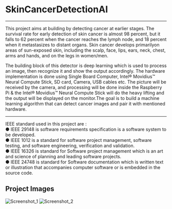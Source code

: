 # SkinCancerDetectionAI
----------------------------------------------------------------------                                                                

This project aims at building by detecting cancer at earlier stages. The survival rate for early detection of skin cancer is almost 98 percent, but it falls to 62 percent when the cancer reaches the lymph node, and 18 percent when it metastasizes to distant organs. Skin cancer develops primarilyon areas of sun-exposed skin, including the scalp, face, lips, ears, neck, chest, arms and hands, and on the legs in women/men.                    
                                   
The building block of this detector is deep learning which is used to process an image, then recognize it and show the output accordingly. The hardware implementation is done using Single Board Computer, Intel® Movidius™ Neural Compute Stick, SD card, Camera, USB cables etc. The picture will be received by the camera, and processing will be done inside the Raspberry Pi & the Intel® Movidius™ Neural Compute Stick will do the heavy lifting and the output will be displayed on the monitor.The goal is to build a machine learning algorithm that can detect cancer images and pair it with mentioned hardware.

----------------------------------------------------------------------   
IEEE standard used in this project are :                                                 
● IEEE 29148 is software requirements specification is a software system to be developed.                                   
● IEEE 1012 is a standard for software project management, software testing, and software engineering, verification and validation.                                   
● IEEE 16326 is standard for Software project management which is an art and science of planning and leading software projects.                                   
● IEEE 24748 is standard for Software documentation which is written text or illustration that accompanies computer software or is embedded in the source code.         

## Project Images
![Screenshot_1](https://user-images.githubusercontent.com/79107818/177517942-f12a5cf8-4f7d-4106-b01c-e8f48b2297e1.png)
![Screenshot_2](https://user-images.githubusercontent.com/79107818/177517955-d59bbf36-148e-4b2d-b37a-224b1f06fa62.png)

